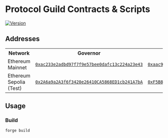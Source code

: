 # Protocol Guild Contracts & Scripts

[![Version][version-badge]][version-link]

## Addresses

<table>
<tr>
<th>Network</th>
<th>Governor</th>
<th>Timelock</th>
<th>ProposalTypesConfigurator</th>
<th>ProxyAdmin</th>
<th>GovToken</th>
</tr>
<tr>
<td>Ethereum Mainnet</td>
<td><a href="https://etherscan.io/address/0xac233e2adbd97f7f9e57bee0dafc13c224a23e43"><code>0xac233e2adbd97f7f9e57bee0dafc13c224a23e43</code></a></td>
<td><a href="https://etherscan.io/address/0xaac9059248a06233db16fc9c25426365b7afb481"><code>0xaac9059248a06233db16fc9c25426365b7afb481</code></a></td>
<td><a href="https://etherscan.io/address/0xbfc07a8c9615fe62979f02cd0d975caf61ed0d63"><code>0xbfc07a8c9615fe62979f02cd0d975caf61ed0d63</code></a></td>
<td><a href="https://etherscan.io/address/0x42436bb7bea1e1e2de03f1223e2a3e0557f606e3"><code>0x42436bb7bea1e1e2de03f1223e2a3e0557f606e3</code></a></td>
<td><a href="https://etherscan.io/address/0xdcd85e6e7c2ff3c7b6be2bfb33b2d7c99e481bc6"><code>0xdcd85e6e7c2ff3c7b6be2bfb33b2d7c99e481bc6</code></a></td>
</tr>
<tr>
<td>Ethereum Sepolia (Test)</td>
<td><a href="https://sepolia.etherscan.io/address/0x2A6a9a2A3f6f3420e26410CA5868ED1cb241A7bA"><code>0x2A6a9a2A3f6f3420e26410CA5868ED1cb241A7bA</code></a></td>
<td><a href="https://sepolia.etherscan.io/address/0xF5B87BD1206d7658C344Fe1CB56D9498B4286A67"><code>0xF5B87BD1206d7658C344Fe1CB56D9498B4286A67</code></a></td>
<td><a href="https://sepolia.etherscan.io/address/0xb1155A59A8B2bff8f028d5f22EEB18d2841B821E"><code>0xb1155A59A8B2bff8f028d5f22EEB18d2841B821E</code></a></td>
<td><a href="https://sepolia.etherscan.io/address/0x1a5628aF2C02B9513722Cc22FF606724C67Ecb76"><code>0x1a5628aF2C02B9513722Cc22FF606724C67Ecb76</code></a></td>
<td><a href="https://sepolia.etherscan.io/address/0xE3D4a55f780C5aD9B3009523CB6a3d900A8FA723"><code>0xE3D4a55f780C5aD9B3009523CB6a3d900A8FA723</code></a></td>
</tr>
</table>

## Usage

### Build

```shell
forge build
```

[version-badge]: https://img.shields.io/badge/agora--governor-v1.1.0-brightgreen
[version-link]: https://github.com/voteagora/agora-governor/releases/tag/v1.0.0
